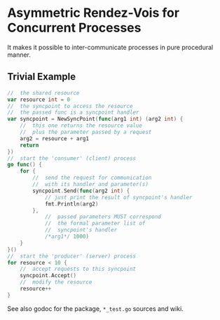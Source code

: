 # Asymmetric Rendez-Vois for Concurrent Processes

It makes it possible to inter-communicate processes in pure procedural manner.

## Trivial Example
``` go
//  the shared resource
var resource int = 0
//  the syncpoint to access the resource
//  the passed func is a syncpoint handler
var syncpoint = NewSyncPoint(func(arg1 int) (arg2 int) {
    //  this one returns the resource value
    //  plus the parameter passed by a request
    arg2 = resource + arg1
    return
})
//  start the 'consumer' (client) process
go func() {
    for {
        //  send the request for communication
        //  with its handler and parameter(s)
        syncpoint.Send(func(arg2 int) {
            // just print the result of syncpoint's handler
            fmt.Println(arg2)
        },
            //  passed parameters MUST correspond
            //  the formal parameter list of
            //  syncpoint's handler
            /*arg1*/ 1000)
    }
}()
//  start the 'producer' (server) process
for resource < 10 {
    //  accept requests to this syncpoint
    syncpoint.Accept()
    //  modify the resource
    resource++
}

```

See also godoc for the package, `*_test.go` sources and wiki.

